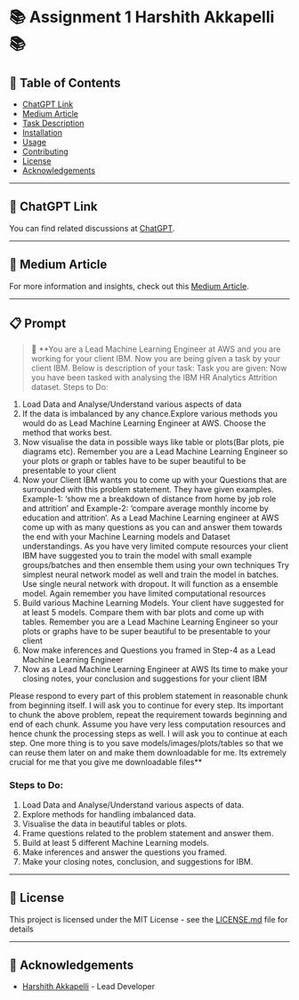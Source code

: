 
# 📚 Assignment 1 Harshith Akkapelli📚

## 📌 Table of Contents

- [ChatGPT Link](#🔗-chatgpt-link)
- [Medium Article](#📝-medium-article)
- [Task Description](#📋-task-description)
- [Installation](#📥-installation)
- [Usage](#🛠-usage)
- [Contributing](#🤝-contributing)
- [License](#📜-license)
- [Acknowledgements](#🙏-acknowledgements)

---

## 🔗 ChatGPT Link

You can find related discussions at [ChatGPT](https://chat.openai.com/share/be716235-24b4-465d-8c16-478c42921eab).

---

## 📝 Medium Article

For more information and insights, check out this [Medium Article](https://medium.com/@harshith.akkapelli/ibm-hr-analytics-attrition-dataset-by-harshith-akkapelli-98c4c8041d54).

---

## 📋 Prompt

> 🚀 **You are a Lead Machine Learning Engineer at AWS and you are working for your client IBM. Now you are being given a task by your client IBM. Below is description of your task: 
Task you are given: Now you have been tasked with analysing the IBM HR Analytics Attrition dataset. 
Steps to Do:
1) Load Data and Analyse/Understand various aspects of data
2) If the data is imbalanced by any chance.Explore various methods you would do as Lead Machine Learning Engineer at AWS. Choose the method that works best.
3) Now visualise the data in possible ways like table or plots(Bar plots, pie diagrams etc). Remember you are a Lead Machine Learning Engineer so your plots or graph or tables have to be super beautiful to be presentable to your client
4) Now your Client IBM wants you to come up with your Questions that are surrounded with this problem statement. They have given examples. Example-1: ‘show me a breakdown of distance from home by job role and attrition’ and Example-2: ‘compare average monthly income by education and attrition’. As a Lead Machine Learning engineer at AWS come up with as many questions as you can and answer them towards the end with your Machine Learning models and Dataset understandings. 
	As you have very limited compute resources your client IBM have suggested you to train the model with small example groups/batches and then ensemble them using your own techniques
    Try simplest neural network model as well and train the model in batches. Use single neural network with dropout. It will function as a ensemble model. Again remember you have limited computational resources 
5) Build various Machine Learning Models. Your client have suggested for at least 5 models. Compare them with bar plots and come up with tables. Remember you are a Lead Machine Learning Engineer so your plots or graphs have to be super beautiful to be presentable to your client
6) Now make inferences and Questions you framed in Step-4 as a Lead Machine Learning Engineer
7) Now as a Lead Machine Learning Engineer at AWS Its time to make your closing notes, your conclusion and suggestions for your client IBM

Please respond to every part of this problem statement in reasonable chunk from beginning itself. I will ask you to continue for every step. Its important to chunk the above problem, repeat the requirement towards beginning and end of each chunk. Assume you have very less computation resources and hence chunk the processing steps as well. I will ask you to continue at each step. One more thing is to you save models/images/plots/tables so that we can reuse them later on and make them downloadable for me. Its extremely crucial for me that you give me downloadable files**

### Steps to Do:

1. Load Data and Analyse/Understand various aspects of data.
2. Explore methods for handling imbalanced data.
3. Visualise the data in beautiful tables or plots.
4. Frame questions related to the problem statement and answer them.
5. Build at least 5 different Machine Learning models.
6. Make inferences and answer the questions you framed.
7. Make your closing notes, conclusion, and suggestions for IBM.

---

## 📜 License

This project is licensed under the MIT License - see the [LICENSE.md](LICENSE.md) file for details

---

## 🎉 Acknowledgements

* [Harshith Akkapelli](https://github.com/HarshithAkkapelli) - Lead Developer
